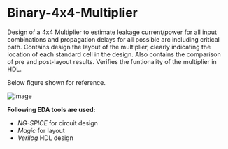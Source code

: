# Binary-4x4-Multiplier
Design of a 4x4 Multiplier to estimate leakage current/power for all input combinations and
propagation delays for all possible arc including critical path. Contains design the layout of the
multiplier, clearly indicating the location of each standard cell in the design. Also contains the comparison of pre and post-layout results. 
Verifies the funtionality of the multiplier in HDL. 

Below figure shown for reference.

![image](https://user-images.githubusercontent.com/101704193/233776224-e62b2099-20fd-49e9-9285-921aee76c664.png)

**Following EDA tools are used:**
- *NG-SPICE* for circuit design
- *Magic* for layout
- *Verilog* HDL design
